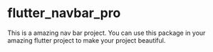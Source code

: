 # flutter_navbar_pro
This is a amazing nav bar project. You can use this package in your amazing flutter project to make your project beautiful.
